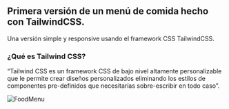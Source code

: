 ## Primera versión de un menú de comida hecho con TailwindCSS.

Una versión simple y responsive usando el framework CSS TailwindCSS.


### ¿Qué es Tailwind CSS?  
“Tailwind CSS es un framework CSS de bajo nivel altamente personalizable que le permite crear diseños personalizados eliminando los estilos de componentes pre-definidos que necesitarías sobre-escribir en todo caso”.


<img src="https://i.ibb.co/QkgLgsr/FoodMenu.png" alt="FoodMenu">

